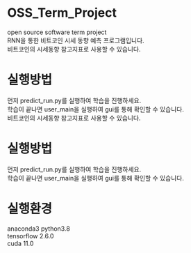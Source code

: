 # OSS_Term_Project
open source software term project<br>
RNN을 통한 비트코인 시세 동향 예측 프로그램입니다.<br>
비트코인의 시세동향 참고지표로 사용할 수 있습니다.<br>

# 실행방법
먼저 predict_run.py를 실행하여 학습을 진행하세요.<br>학습이 끝나면 user_main을 실행하여 gui를 통해 확인할 수 있습니다.<br>비트코인의 시세동향 참고지표로 사용할 수 있습니다.<br>

# 실행방법
먼저 predict_run.py를 실행하여 학습을 진행하세요.<br>
학습이 끝나면 user_main을 실행하여 gui를 통해 확인할 수 있습니다.<br>

# 실행환경
anaconda3 python3.8<br>
tensorflow 2.6.0<br>
cuda 11.0<br>
